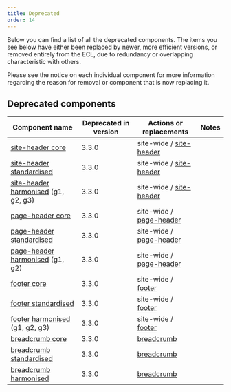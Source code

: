 ```yaml
---
title: Deprecated
order: 14
---
```

Below you can find a list of all the deprecated components. The items you see below have either been replaced by newer, more efficient versions, or removed entirely from the ECL, due to redundancy or overlapping characteristic with others.

Please see the notice on each individual component for more information regarding the reason for removal or component that is now replacing it.

## Deprecated components

| Component name                                                                                | Deprecated in version | Actions or replacements                                                                                     | Notes |
| --------------------------------------------------------------------------------------------- | --------------------- | ----------------------------------------------------------------------------------------------------------- | ----- |
| [site-header core](/ec/deprecated/core-template/site-header/)                                 | 3.3.0                 | site-wide / [site-header](https://ec.europa.eu/component-library/ec/components/site-wide/site-header/code/) |       |
| [site-header standardised](/ec/deprecated/standardised-template/site-header/)                 | 3.3.0                 | site-wide / [site-header](https://ec.europa.eu/component-library/ec/components/site-wide/site-header/code/) |       |
| [site-header harmonised](/ec/deprecated/harmonised-template/site-header/group1/) (g1, g2, g3) | 3.3.0                 | site-wide / [site-header](https://ec.europa.eu/component-library/ec/components/site-wide/site-header/code/) |       |
| [page-header core](/ec/deprecated/core-template/page-header/)                                 | 3.3.0                 | site-wide / [page-header](https://ec.europa.eu/component-library/ec/components/site-wide/page-header/code/) |       |
| [page-header standardised](/ec/deprecated/standardised-template/page-header/)                 | 3.3.0                 | site-wide / [page-header](https://ec.europa.eu/component-library/ec/components/site-wide/page-header/code/) |       |
| [page-header harmonised](/ec/deprecated/harmonised-template/page-header/group1/) (g1, g2)     | 3.3.0                 | site-wide / [page-header](https://ec.europa.eu/component-library/ec/components/site-wide/page-header/code/) |       |
| [footer core](/ec/deprecated/core-template/footer/)                                           | 3.3.0                 | site-wide / [footer](https://ec.europa.eu/component-library/ec/components/site-wide/site-footer/code/)      |       |
| [footer standardised](/ec/deprecated/standardised-template/footer/)                           | 3.3.0                 | site-wide / [footer](https://ec.europa.eu/component-library/ec/components/site-wide/site-footer/code/)      |       |
| [footer harmonised](/ec/deprecated/harmonised-template/footer/group1/) (g1, g2, g3)           | 3.3.0                 | site-wide / [footer](https://ec.europa.eu/component-library/ec/components/site-wide/site-footer/code/)      |       |
| [breadcrumb core](/ec/deprecated/navigation/breadcrumb/)                                      | 3.3.0                 | [breadcrumb](https://ec.europa.eu/component-library/ec/components/navigation/breadcrumb/code/)              |       |
| [breadcrumb standardised](/ec/deprecated/navigation/breadcrumb/)                              | 3.3.0                 | [breadcrumb](https://ec.europa.eu/component-library/ec/components/navigation/breadcrumb/code/)              |       |
| [breadcrumb harmonised](/ec/deprecated/navigation/breadcrumb/)                                | 3.3.0                 | [breadcrumb](https://ec.europa.eu/component-library/ec/components/navigation/breadcrumb/code/)              |       |
